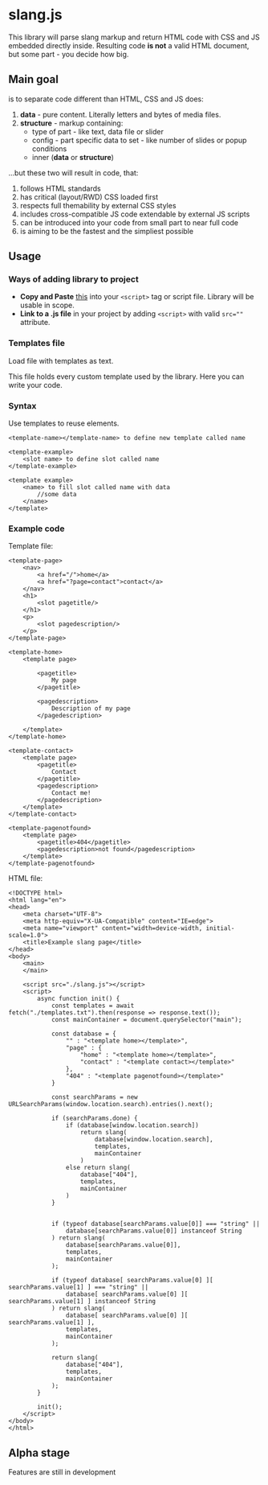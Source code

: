 # slang.js

This library will parse slang markup and return HTML code with CSS and JS embedded directly inside. Resulting code **is not** a valid HTML document, but some part - you decide how big.

## Main goal

is to separate code different than HTML, CSS and JS does:

1. **data** - pure content. Literally letters and bytes of media files.
2. **structure** - markup containing: 
    - type of part - like text, data file or slider
    - config - part specific data to set - like number of slides or popup conditions
    - inner (**data** or **structure**)

...but these two will result in code, that:
1. follows HTML standards
2. has critical (layout/RWD) CSS loaded first
3. respects full themability by external CSS styles
4. includes cross-compatible JS code extendable by external JS scripts
5. can be introduced into your code from small part to near full code
6. is aiming to be the fastest and the simpliest possible

## Usage

### Ways of adding library to project

- **Copy and Paste** [this](https://raw.githubusercontent.com/grezisek/grezisek-libraries/main/slang/slang.js) into your `<script>` tag or script file. Library will be usable in scope.
- **Link to a .js file** in your project by adding `<script>` with valid `src=""` attribute.

### Templates file

Load file with templates as text.

This file holds every custom template used by the library. Here you can write your code.

### Syntax

Use templates to reuse elements.

```
<template-name></template-name> to define new template called name

<template-example>
    <slot name> to define slot called name
</template-example>

<template example>
    <name> to fill slot called name with data
        //some data 
    </name>
</template>
```

### Example code

Template file:

```
<template-page>
    <nav>
        <a href="/">home</a>
        <a href="?page=contact">contact</a>
    </nav>
    <h1>
        <slot pagetitle/>
    </h1>
    <p>
        <slot pagedescription/>
    </p>
</template-page>

<template-home>
    <template page>
    
        <pagetitle>
            My page
        </pagetitle>
        
        <pagedescription>
            Description of my page
        </pagedescription>
        
    </template>
</template-home>

<template-contact>
    <template page>
        <pagetitle>
            Contact
        </pagetitle>
        <pagedescription>
            Contact me!
        </pagedescription>
    </template>
</template-contact>

<template-pagenotfound>
    <template page>
        <pagetitle>404</pagetitle>
        <pagedescription>not found</pagedescription>
    </template>
</template-pagenotfound>

```

HTML file:

```
<!DOCTYPE html>
<html lang="en">
<head>
    <meta charset="UTF-8">
    <meta http-equiv="X-UA-Compatible" content="IE=edge">
    <meta name="viewport" content="width=device-width, initial-scale=1.0">
    <title>Example slang page</title>
</head>
<body>
    <main>
    </main>

    <script src="./slang.js"></script>
    <script>
        async function init() {
            const templates = await fetch("./templates.txt").then(response => response.text());
            const mainContainer = document.querySelector("main");

            const database = {
                "" : "<template home></template>",
                "page" : {
                    "home" : "<template home></template>",
                    "contact" : "<template contact></template>"
                },
                "404" : "<template pagenotfound></template>"
            }

            const searchParams = new URLSearchParams(window.location.search).entries().next();

            if (searchParams.done) {
                if (database[window.location.search])
                    return slang(
                        database[window.location.search],
                        templates,
                        mainContainer
                    )
                else return slang(
                    database["404"],
                    templates,
                    mainContainer
                )
            }
                

            if (typeof database[searchParams.value[0]] === "string" ||
                database[searchParams.value[0]] instanceof String
            ) return slang(
                database[searchParams.value[0]],
                templates,
                mainContainer
            );
            
            if (typeof database[ searchParams.value[0] ][ searchParams.value[1] ] === "string" ||
                database[ searchParams.value[0] ][ searchParams.value[1] ] instanceof String
            ) return slang(
                database[ searchParams.value[0] ][ searchParams.value[1] ],
                templates,
                mainContainer
            );

            return slang(
                database["404"],
                templates,
                mainContainer
            );
        }

        init();
    </script>
</body>
</html>
```

## Alpha stage

Features are still in development
